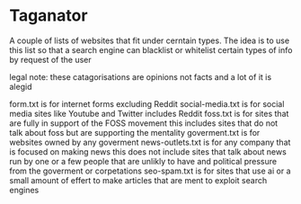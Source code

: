 # Taganator
A couple of lists of websites that fit under cerntain types. The idea is to use this list so that a search engine can blacklist or whitelist certain types of info by request of the user

legal note: these catagorisations are opinions not facts and a lot of it is alegid

form.txt is for internet forms excluding Reddit
social-media.txt is for social media sites like Youtube and Twitter includes Reddit
foss.txt is for sites that are fully in support of the FOSS movement this includes sites that do not talk about foss but are supporting the mentality
goverment.txt is for websites owned by any goverment
news-outlets.txt is for any company that is focused on making news this does not include sites that talk about news run by one or a few people that are unlikly to have and political pressure from the goverment or corpetations
seo-spam.txt is for sites that use ai or a small amount of effert to make articles that are ment to exploit search engines
